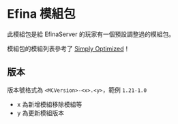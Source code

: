 # Efina 模組包

此模組包是給 EfinaServer 的玩家有一個預設調整過的模組包。

模組包的模組列表參考了 [Simply Optimized](https://modrinth.com/modpack/sop)！

## 版本

版本號格式為 `<MCVersion>-<x>.<y>`，範例 `1.21-1.0`

- x 為新增模組移除模組等
- y 為更新模組版本
